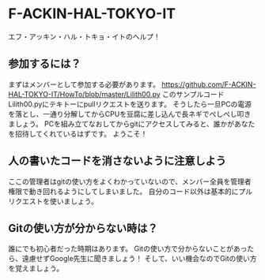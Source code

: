 # F-ACKIN-HAL-TOKYO-IT
エフ・アッキン・ハル・トキョ・イトのヘルプ！

## 参加するには？
まずはメンバーとして参加する必要があります。
https://github.com/F-ACKIN-HAL-TOKYO-IT/HowTo/blob/master/Lilith00.py
このサンプルコードLilith00.pyにテキトーにpullリクエストを送ります。
そうしたら一旦PCの電源を落とし、一通り分解してからCPUを豆腐に差し込んで長ネギでぺしぺし叩きましょう。
PCを組み立てなおしてからgitにアクセスしてみると、誰かがあなたを招待してくれているはずです。
ようこそ！

## 人の書いたコードを消さないように注意しよう
ここの管理者はgitの使い方をよくわかっていないので、メンバー全員を管理者権限で動き回れるようにしてしまいました。
自分のコード以外は基本的にプルリクエストを使いましょう。

## Gitの使い方が分からない時は？
誰にでも初心者だった時期はあります。
Gitの使い方で分からないことがあったら、遠慮せずGoogle先生に聞きましょう！
そして、いい機会なのでGitの使い方を覚えましょう。